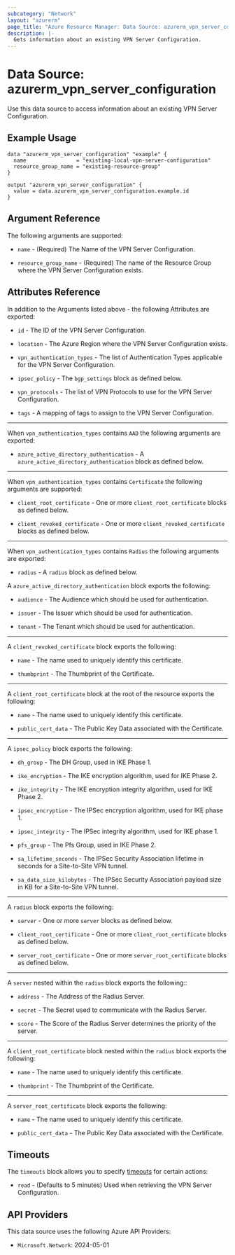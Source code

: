 ```yaml
---
subcategory: "Network"
layout: "azurerm"
page_title: "Azure Resource Manager: Data Source: azurerm_vpn_server_configuration"
description: |-
  Gets information about an existing VPN Server Configuration.
---
```


# Data Source: azurerm_vpn_server_configuration

Use this data source to access information about an existing VPN Server Configuration.

## Example Usage

```hcl
data "azurerm_vpn_server_configuration" "example" {
  name                = "existing-local-vpn-server-configuration"
  resource_group_name = "existing-resource-group"
}

output "azurerm_vpn_server_configuration" {
  value = data.azurerm_vpn_server_configuration.example.id
}
```

## Argument Reference

The following arguments are supported:

* `name` - (Required) The Name of the VPN Server Configuration.

* `resource_group_name` - (Required) The name of the Resource Group where the VPN Server Configuration exists.

## Attributes Reference

In addition to the Arguments listed above - the following Attributes are exported:

* `id` - The ID of the VPN Server Configuration.

* `location` - The Azure Region where the VPN Server Configuration exists.

* `vpn_authentication_types` -  The list of Authentication Types applicable for the VPN Server Configuration.

* `ipsec_policy` - The `bgp_settings` block as defined below.

* `vpn_protocols` -  The list of VPN Protocols to use for the VPN Server Configuration.

* `tags` - A mapping of tags to assign to the VPN Server Configuration.

---

When `vpn_authentication_types` contains `AAD` the following arguments are exported:

* `azure_active_directory_authentication` - A `azure_active_directory_authentication` block as defined below.

---

When `vpn_authentication_types` contains `Certificate` the following arguments are supported:

* `client_root_certificate` - One or more `client_root_certificate` blocks as defined below.

* `client_revoked_certificate` - One or more `client_revoked_certificate` blocks as defined below.

---

When `vpn_authentication_types` contains `Radius` the following arguments are exported:

* `radius` - A `radius` block as defined below.

A `azure_active_directory_authentication` block exports the following:

* `audience` - The Audience which should be used for authentication.

* `issuer` - The Issuer which should be used for authentication.

* `tenant` - The Tenant which should be used for authentication.

---

A `client_revoked_certificate` block exports the following:

* `name` - The name used to uniquely identify this certificate.

* `thumbprint` - The Thumbprint of the Certificate.

---

A `client_root_certificate` block at the root of the resource exports the following:

* `name` - The name used to uniquely identify this certificate.

* `public_cert_data` - The Public Key Data associated with the Certificate.

---

A `ipsec_policy` block exports the following:

* `dh_group` - The DH Group, used in IKE Phase 1.

* `ike_encryption` - The IKE encryption algorithm, used for IKE Phase 2.

* `ike_integrity` - The IKE encryption integrity algorithm, used for IKE Phase 2.

* `ipsec_encryption` - The IPSec encryption algorithm, used for IKE phase 1.

* `ipsec_integrity` - The IPSec integrity algorithm, used for IKE phase 1.

* `pfs_group` - The Pfs Group, used in IKE Phase 2.

* `sa_lifetime_seconds` - The IPSec Security Association lifetime in seconds for a Site-to-Site VPN tunnel.

* `sa_data_size_kilobytes` - The IPSec Security Association payload size in KB for a Site-to-Site VPN tunnel.

---

A `radius` block exports the following:

* `server` - One or more `server` blocks as defined below.

* `client_root_certificate` - One or more `client_root_certificate` blocks as defined below.

* `server_root_certificate` - One or more `server_root_certificate` blocks as defined below.

---

A `server` nested within the `radius` block exports the following::

* `address` - The Address of the Radius Server.

* `secret` - The Secret used to communicate with the Radius Server.

* `score` - The Score of the Radius Server determines the priority of the server.

---

A `client_root_certificate` block nested within the `radius` block exports the following:

* `name` - The name used to uniquely identify this certificate.

* `thumbprint` - The Thumbprint of the Certificate.

---

A `server_root_certificate` block exports the following:

* `name` - The name used to uniquely identify this certificate.

* `public_cert_data` - The Public Key Data associated with the Certificate.

## Timeouts

The `timeouts` block allows you to specify [timeouts](https://www.terraform.io/language/resources/syntax#operation-timeouts) for certain actions:

* `read` - (Defaults to 5 minutes) Used when retrieving the VPN Server Configuration.

## API Providers
<!-- This section is generated, changes will be overwritten -->
This data source uses the following Azure API Providers:

* `Microsoft.Network`: 2024-05-01
